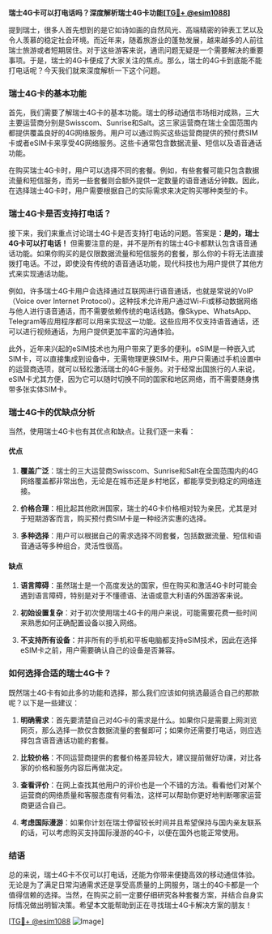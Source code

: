**瑞士4G卡可以打电话吗？深度解析瑞士4G卡功能[[TG💪+ @esim1088](https://t.me/s/esim1088)]**

提到瑞士，很多人首先想到的是它如诗如画的自然风光、高端精密的钟表工艺以及令人羡慕的稳定社会环境。而近年来，随着旅游业的蓬勃发展，越来越多的人前往瑞士旅游或者短期居住。对于这些游客来说，通讯问题无疑是一个需要解决的重要事项。于是，瑞士的4G卡便成了大家关注的焦点。那么，瑞士的4G卡到底能不能打电话呢？今天我们就来深度解析一下这个问题。

### 瑞士4G卡的基本功能

首先，我们需要了解瑞士4G卡的基本功能。瑞士的移动通信市场相对成熟，三大主要运营商分别是Swisscom、Sunrise和Salt。这三家运营商在瑞士全国范围内都提供覆盖良好的4G网络服务。用户可以通过购买这些运营商提供的预付费SIM卡或者eSIM卡来享受4G网络服务。这些卡通常包含数据流量、短信以及语音通话功能。

在购买瑞士4G卡时，用户可以选择不同的套餐。例如，有些套餐可能只包含数据流量和短信服务，而另一些套餐则会额外提供一定数量的语音通话分钟数。因此，在选择瑞士4G卡时，用户需要根据自己的实际需求来决定购买哪种类型的卡。

### 瑞士4G卡是否支持打电话？

接下来，我们来重点讨论瑞士4G卡是否支持打电话的问题。答案是：**是的，瑞士4G卡可以打电话！** 但需要注意的是，并不是所有的瑞士4G卡都默认包含语音通话功能。如果你购买的是仅限数据流量和短信服务的套餐，那么你的卡将无法直接拨打电话。不过，即使没有传统的语音通话功能，现代科技也为用户提供了其他方式来实现通话功能。

例如，许多瑞士4G卡用户会选择通过互联网进行语音通话，也就是常说的VoIP（Voice over Internet Protocol）。这种技术允许用户通过Wi-Fi或移动数据网络与他人进行语音通话，而不需要依赖传统的电话线路。像Skype、WhatsApp、Telegram等应用程序都可以用来实现这一功能。这些应用不仅支持语音通话，还可以进行视频通话，为用户提供更加丰富的沟通体验。

此外，近年来兴起的eSIM技术也为用户带来了更多的便利。eSIM是一种嵌入式SIM卡，可以直接集成到设备中，无需物理更换SIM卡。用户只需通过手机设置中的运营商选项，就可以轻松激活瑞士的4G卡服务。对于经常出国旅行的人来说，eSIM卡尤其方便，因为它可以随时切换不同的国家和地区网络，而不需要随身携带多张实体SIM卡。

### 瑞士4G卡的优缺点分析

当然，使用瑞士4G卡也有其优点和缺点。让我们逐一来看：

#### 优点

1. **覆盖广泛**：瑞士的三大运营商Swisscom、Sunrise和Salt在全国范围内的4G网络覆盖都非常出色，无论是在城市还是乡村地区，都能享受到稳定的网络连接。
   
2. **价格合理**：相比起其他欧洲国家，瑞士的4G卡价格相对较为亲民，尤其是对于短期游客而言，购买预付费SIM卡是一种经济实惠的选择。

3. **多种选择**：用户可以根据自己的需求选择不同套餐，包括数据流量、短信和语音通话等多种组合，灵活性很高。

#### 缺点

1. **语言障碍**：虽然瑞士是一个高度发达的国家，但在购买和激活4G卡时可能会遇到语言障碍，特别是对于不懂德语、法语或意大利语的外国游客来说。

2. **初始设置复杂**：对于初次使用瑞士4G卡的用户来说，可能需要花费一些时间来熟悉如何正确配置设备以接入网络。

3. **不支持所有设备**：并非所有的手机和平板电脑都支持eSIM技术，因此在选择eSIM卡之前，用户需要确认自己的设备是否兼容。

### 如何选择合适的瑞士4G卡？

既然瑞士4G卡有如此多的功能和选择，那么我们应该如何挑选最适合自己的那款呢？以下是一些建议：

1. **明确需求**：首先要清楚自己对4G卡的需求是什么。如果你只是需要上网浏览网页，那么选择一款仅含数据流量的套餐即可；如果你还需要打电话，则应选择包含语音通话功能的套餐。

2. **比较价格**：不同运营商提供的套餐价格差异较大，建议提前做好功课，对比各家的价格和服务内容后再做决定。

3. **查看评价**：在网上查找其他用户的评价也是一个不错的方法。看看他们对某个运营商的网络质量和客服态度有何看法，这样可以帮助你更好地判断哪家运营商更适合自己。

4. **考虑国际漫游**：如果你计划在瑞士停留较长时间并且希望保持与国内亲友联系的话，可以考虑购买支持国际漫游的4G卡，以便在国外也能正常使用。

### 结语

总的来说，瑞士4G卡不仅可以打电话，还能为你带来便捷高效的移动通信体验。无论是为了满足日常沟通需求还是享受高质量的上网服务，瑞士的4G卡都是一个值得信赖的选择。当然，在购买之前一定要仔细研究各种套餐方案，并结合自身实际情况做出明智决策。希望本文能帮助到正在寻找瑞士4G卡解决方案的朋友！

[[TG💪+ @esim1088](https://t.me/s/esim1088) ![Image](https://i.postimg.cc/4NQfJmqS/Snipaste-2025-05-13-00-14-12.png)]